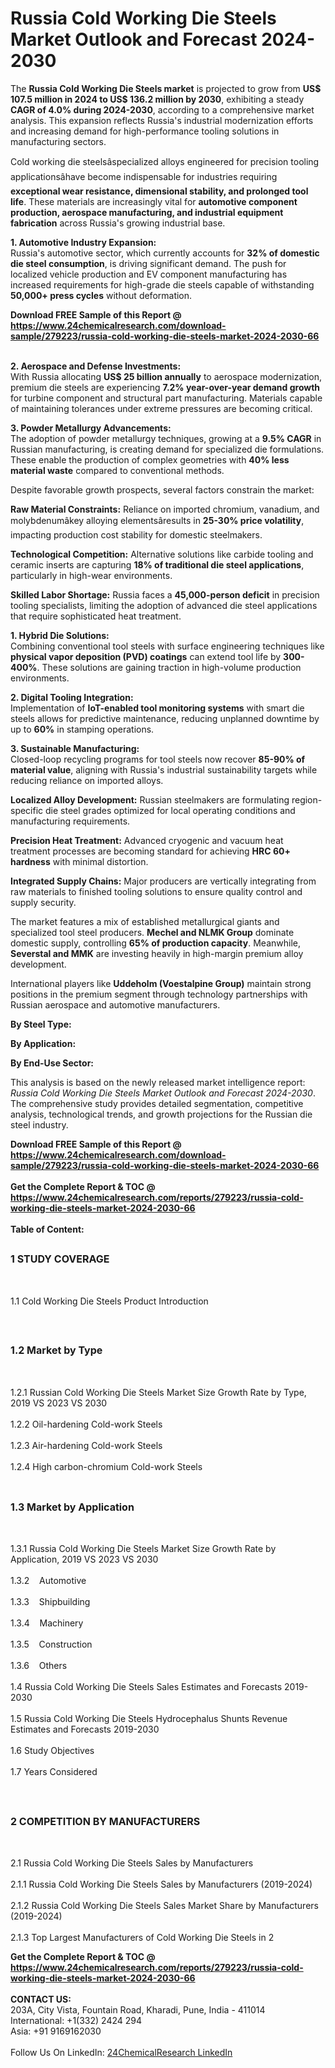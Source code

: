 <h1>Russia Cold Working Die Steels Market Outlook and Forecast 2024-2030</h1><p>The <strong>Russia Cold Working Die Steels market</strong> is projected to grow from <strong>US$ 107.5 million in 2024 to US$ 136.2 million by 2030</strong>, exhibiting a steady <strong>CAGR of 4.0% during 2024-2030</strong>, according to a comprehensive market analysis. This expansion reflects Russia's industrial modernization efforts and increasing demand for high-performance tooling solutions in manufacturing sectors.</p><p>Cold working die steelsâspecialized alloys engineered for precision tooling applicationsâhave become indispensable for industries requiring <strong>exceptional wear resistance, dimensional stability, and prolonged tool life</strong>. These materials are increasingly vital for <strong>automotive component production, aerospace manufacturing, and industrial equipment fabrication</strong> across Russia's growing industrial base.</p><p><strong>1. Automotive Industry Expansion:</strong><br>
Russia's automotive sector, which currently accounts for <strong>32% of domestic die steel consumption</strong>, is driving significant demand. The push for localized vehicle production and EV component manufacturing has increased requirements for high-grade die steels capable of withstanding <strong>50,000+ press cycles</strong> without deformation.</p><div><b>Download FREE Sample of this Report @ 
            <a href="https://www.24chemicalresearch.com/download-sample/279223/russia-cold-working-die-steels-market-2024-2030-66">
            https://www.24chemicalresearch.com/download-sample/279223/russia-cold-working-die-steels-market-2024-2030-66</a></b></div><br><p><strong>2. Aerospace and Defense Investments:</strong><br>
With Russia allocating <strong>US$ 25 billion annually</strong> to aerospace modernization, premium die steels are experiencing <strong>7.2% year-over-year demand growth</strong> for turbine component and structural part manufacturing. Materials capable of maintaining tolerances under extreme pressures are becoming critical.</p><p><strong>3. Powder Metallurgy Advancements:</strong><br>
The adoption of powder metallurgy techniques, growing at a <strong>9.5% CAGR</strong> in Russian manufacturing, is creating demand for specialized die formulations. These enable the production of complex geometries with <strong>40% less material waste</strong> compared to conventional methods.</p><p>Despite favorable growth prospects, several factors constrain the market:</p><p><strong>Raw Material Constraints:</strong> Reliance on imported chromium, vanadium, and molybdenumâkey alloying elementsâresults in <strong>25-30% price volatility</strong>, impacting production cost stability for domestic steelmakers.</p><p><strong>Technological Competition:</strong> Alternative solutions like carbide tooling and ceramic inserts are capturing <strong>18% of traditional die steel applications</strong>, particularly in high-wear environments.</p><p><strong>Skilled Labor Shortage:</strong> Russia faces a <strong>45,000-person deficit</strong> in precision tooling specialists, limiting the adoption of advanced die steel applications that require sophisticated heat treatment.</p><p><strong>1. Hybrid Die Solutions:</strong><br>
Combining conventional tool steels with surface engineering techniques like <strong>physical vapor deposition (PVD) coatings</strong> can extend tool life by <strong>300-400%</strong>. These solutions are gaining traction in high-volume production environments.</p><p><strong>2. Digital Tooling Integration:</strong><br>
Implementation of <strong>IoT-enabled tool monitoring systems</strong> with smart die steels allows for predictive maintenance, reducing unplanned downtime by up to <strong>60%</strong> in stamping operations.</p><p><strong>3. Sustainable Manufacturing:</strong><br>
Closed-loop recycling programs for tool steels now recover <strong>85-90% of material value</strong>, aligning with Russia's industrial sustainability targets while reducing reliance on imported alloys.</p><p><strong>Localized Alloy Development:</strong> Russian steelmakers are formulating region-specific die steel grades optimized for local operating conditions and manufacturing requirements.</p><p><strong>Precision Heat Treatment:</strong> Advanced cryogenic and vacuum heat treatment processes are becoming standard for achieving <strong>HRC 60+ hardness</strong> with minimal distortion.</p><p><strong>Integrated Supply Chains:</strong> Major producers are vertically integrating from raw materials to finished tooling solutions to ensure quality control and supply security.</p><p>The market features a mix of established metallurgical giants and specialized tool steel producers. <strong>Mechel and NLMK Group</strong> dominate domestic supply, controlling <strong>65% of production capacity</strong>. Meanwhile, <strong>Severstal and MMK</strong> are investing heavily in high-margin premium alloy development.</p><p>International players like <strong>Uddeholm (Voestalpine Group)</strong> maintain strong positions in the premium segment through technology partnerships with Russian aerospace and automotive manufacturers.</p><p><strong>By Steel Type:</strong></p><p><strong>By Application:</strong></p><p><strong>By End-Use Sector:</strong></p><p>This analysis is based on the newly released market intelligence report: <em>Russia Cold Working Die Steels Market Outlook and Forecast 2024-2030</em>. The comprehensive study provides detailed segmentation, competitive analysis, technological trends, and growth projections for the Russian die steel industry.</p><div><b>Download FREE Sample of this Report @ 
            <a href="https://www.24chemicalresearch.com/download-sample/279223/russia-cold-working-die-steels-market-2024-2030-66">
            https://www.24chemicalresearch.com/download-sample/279223/russia-cold-working-die-steels-market-2024-2030-66</a></b></div><br><div><b>Get the Complete Report & TOC @ 
            <a href="https://www.24chemicalresearch.com/reports/279223/russia-cold-working-die-steels-market-2024-2030-66">
            https://www.24chemicalresearch.com/reports/279223/russia-cold-working-die-steels-market-2024-2030-66</a></b></div><br>
            <b>Table of Content:</b><p><h2><span style="font-size:16px"><strong>1 STUDY COVERAGE</strong></span></h2><br />
<p>1.1 Cold Working Die Steels Product Introduction</p><br />
<h2><span style="font-size:16px"><strong>1.2 Market by Type</strong></span></h2><br />
<p>1.2.1 Russian Cold Working Die Steels Market Size Growth Rate by Type, 2019 VS 2023 VS 2030<br /><br />
1.2.2 Oil-hardening Cold-work Steels&nbsp;&nbsp; &nbsp;<br /><br />
1.2.3 Air-hardening Cold-work Steels<br /><br />
1.2.4 High carbon-chromium Cold-work Steels<br /><br />
<h2><span style="font-size:16px"><strong>1.3 Market by Application</strong></span></h2><br />
<p>1.3.1 Russia Cold Working Die Steels Market Size Growth Rate by Application, 2019 VS 2023 VS 2030<br /><br />
1.3.2&nbsp;&nbsp; &nbsp;Automotive<br /><br />
1.3.3&nbsp;&nbsp; &nbsp;Shipbuilding<br /><br />
1.3.4&nbsp;&nbsp; &nbsp;Machinery<br /><br />
1.3.5&nbsp;&nbsp; &nbsp;Construction<br /><br />
1.3.6&nbsp;&nbsp; &nbsp;Others<br /><br />
1.4 Russia Cold Working Die Steels Sales Estimates and Forecasts 2019-2030<br /><br />
1.5 Russia Cold Working Die Steels Hydrocephalus Shunts Revenue Estimates and Forecasts 2019-2030<br /><br />
1.6 Study Objectives<br /><br />
1.7 Years Considered</p><br />
<h2><span style="font-size:16px"><strong>2 COMPETITION BY MANUFACTURERS</strong></span></h2><br />
<p>2.1 Russia Cold Working Die Steels Sales by Manufacturers<br /><br />
2.1.1 Russia Cold Working Die Steels Sales by Manufacturers (2019-2024)<br /><br />
2.1.2 Russia Cold Working Die Steels Sales Market Share by Manufacturers (2019-2024)<br /><br />
2.1.3 Top Largest Manufacturers of Cold Working Die Steels in 2</p><div><b>Get the Complete Report & TOC @ 
            <a href="https://www.24chemicalresearch.com/reports/279223/russia-cold-working-die-steels-market-2024-2030-66">
            https://www.24chemicalresearch.com/reports/279223/russia-cold-working-die-steels-market-2024-2030-66</a></b></div><br><b>CONTACT US:</b><br>
            203A, City Vista, Fountain Road, Kharadi, Pune, India - 411014<br>
            International: +1(332) 2424 294<br>
            Asia: +91 9169162030 <br><br>
            Follow Us On LinkedIn: <a href="https://www.linkedin.com/company/24chemicalresearch/">24ChemicalResearch LinkedIn</a>